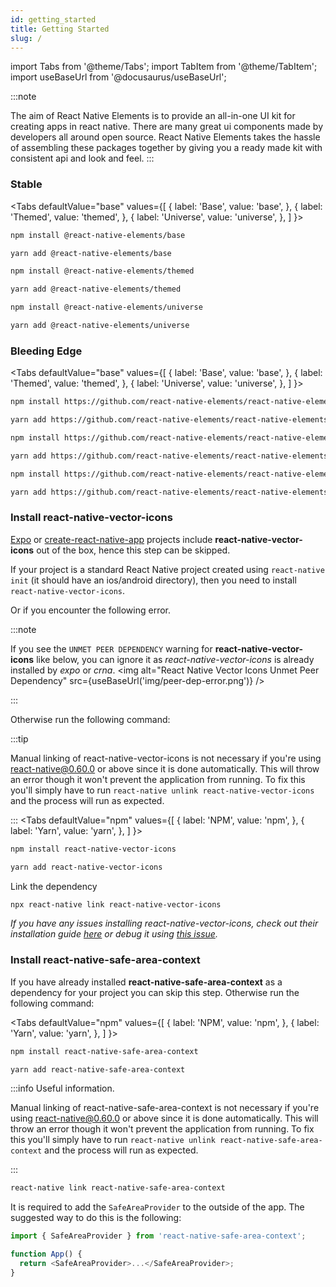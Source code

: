 ```yaml
---
id: getting_started
title: Getting Started
slug: /
---
```


import Tabs from '@theme/Tabs';
import TabItem from '@theme/TabItem';
import useBaseUrl from '@docusaurus/useBaseUrl';

:::note

The aim of React Native Elements is to provide an all-in-one UI kit for creating
apps in react native. There are many great ui components made by developers all
around open source. React Native Elements takes the hassle of assembling these
packages together by giving you a ready made kit with consistent api and look
and feel.
:::

### Stable

<Tabs
defaultValue="base"
values={[
{ label: 'Base', value: 'base', },
{ label: 'Themed', value: 'themed', },
{ label: 'Universe', value: 'universe', },
]
}>
<TabItem value="base">

```bash
npm install @react-native-elements/base
```

```bash
yarn add @react-native-elements/base
```

</TabItem>
<TabItem value="themed">

```bash
npm install @react-native-elements/themed
```

```bash
yarn add @react-native-elements/themed
```

</TabItem>
<TabItem value="universe">

```bash
npm install @react-native-elements/universe
```

```bash
yarn add @react-native-elements/universe
```

</TabItem>
</Tabs>

### Bleeding Edge

<Tabs
defaultValue="base"
values={[
{ label: 'Base', value: 'base', },
{ label: 'Themed', value: 'themed', },
{ label: 'Universe', value: 'universe', },
]
}>
<TabItem value="base">

```bash
npm install https://github.com/react-native-elements/react-native-elements#base
```

```bash
yarn add https://github.com/react-native-elements/react-native-elements#base
```

</TabItem>
<TabItem value="base">

```bash
npm install https://github.com/react-native-elements/react-native-elements#themed
```

```bash
yarn add https://github.com/react-native-elements/react-native-elements#themed
```

</TabItem>
<TabItem value="universe">

```bash
npm install https://github.com/react-native-elements/react-native-elements#universe
```

```bash
yarn add https://github.com/react-native-elements/react-native-elements#universe
```

</TabItem>
</Tabs>

### Install react-native-vector-icons

[Expo](https://expo.io) or
[create-react-native-app](https://github.com/react-community/create-react-native-app)
projects include **react-native-vector-icons** out of the box, hence this step can be skipped.

If your project is a standard React Native project created using
`react-native init` (it should have an ios/android directory), then you need to install `react-native-vector-icons`.

Or if you encounter the following error.

:::note

If you see the `UNMET PEER DEPENDENCY` warning for **react-native-vector-icons** like below, you can ignore it as _react-native-vector-icons_ is already installed by _expo_ or _crna_.
<img alt="React Native Vector Icons Unmet Peer Dependency" src={useBaseUrl('img/peer-dep-error.png')} />

:::

Otherwise run the following command:

:::tip

Manual linking of react-native-vector-icons is not necessary if you're using react-native@0.60.0 or above since it is done automatically. This will throw an error though it won't prevent the application from running. To fix this you'll simply have to run `react-native unlink react-native-vector-icons` and the process will run as expected.

:::
<Tabs
defaultValue="npm"
values={[
{ label: 'NPM', value: 'npm', },
{ label: 'Yarn', value: 'yarn', },
]
}>
<TabItem value="npm">

```bash
npm install react-native-vector-icons
```

</TabItem>
<TabItem value="yarn">

```bash
yarn add react-native-vector-icons
```

</TabItem>
</Tabs>

Link the dependency

```bash
npx react-native link react-native-vector-icons
```

_If you have any issues installing react-native-vector-icons, check out their
installation guide
[here](https://github.com/oblador/react-native-vector-icons#installation) or
debug it using
[this issue](https://github.com/react-native-elements/react-native-elements/issues/503)._

### Install react-native-safe-area-context

If you have already installed **react-native-safe-area-context** as a dependency for
your project you can skip this step. Otherwise run the following command:

<Tabs
defaultValue="npm"
values={[
{ label: 'NPM', value: 'npm', },
{ label: 'Yarn', value: 'yarn', },
]
}>
<TabItem value="npm">

```bash
npm install react-native-safe-area-context
```

</TabItem>
<TabItem value="yarn">

```bash
yarn add react-native-safe-area-context
```

</TabItem>
</Tabs>

:::info Useful information.

Manual linking of react-native-safe-area-context is not necessary if you're using react-native@0.60.0 or above since it is done automatically. This will throw an error though it won't prevent the application from running. To fix this you'll simply have to run `react-native unlink react-native-safe-area-context` and the process will run as expected.

:::

```bash
react-native link react-native-safe-area-context
```

It is required to add the `SafeAreaProvider` to the outside of the app. The suggested way to do this is
the following:

```js
import { SafeAreaProvider } from 'react-native-safe-area-context';

function App() {
  return <SafeAreaProvider>...</SafeAreaProvider>;
}
```
